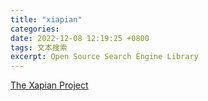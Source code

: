 ```yaml
---
title: "xiapian"
categories:
date: 2022-12-08 12:19:25 +0800
tags: 文本搜索
excerpt: Open Source Search Engine Library
---
```


[The Xapian Project](https://xapian.org/)






